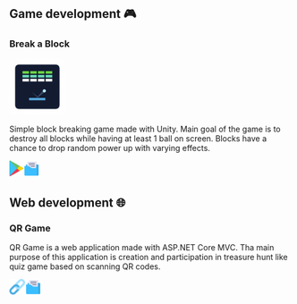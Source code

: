 ## Game development :video_game:

### Break a Block

<img src="https://github.com/AndrejVysinsky/AndrejVysinsky/blob/master/Assets/Images/breakablock_icon.png?raw=true" width="100"/>

Simple block breaking game made with Unity. Main goal of the game is to destroy all blocks while having at least 1 ball on screen. Blocks have a chance to drop random power up with varying effects.

[<img align="left" alt="Break a Block Google Play" height="28px" src="https://github.com/AndrejVysinsky/AndrejVysinsky/blob/master/Assets/Images/google_play_icon.png?raw=true"/>][blockBreakerGooglePlay]
[<img align="left" alt="Break a Block Repository" height="29px" src="https://github.com/AndrejVysinsky/AndrejVysinsky/blob/master/Assets/Images/repository_icon.png?raw=true"/>][blockBreakerRepo]

<br />
<br />

## Web development :globe_with_meridians:

### QR Game

QR Game is a web application made with ASP.NET Core MVC. Tha main purpose of this application is creation and participation in treasure hunt like quiz game based on scanning QR codes.

[<img align="left" alt="QR Game Website" height="28px" src="https://github.com/AndrejVysinsky/AndrejVysinsky/blob/master/Assets/Images/url_icon.png?raw=true"/>][qrgameWebsite]
[<img align="left" alt="QR Game Repository" height="29px" src="https://github.com/AndrejVysinsky/AndrejVysinsky/blob/master/Assets/Images/repository_icon.png?raw=true"/>][qrgameRepo]


[blockBreakerGooglePlay]: https://play.google.com/store/apps/details?id=com.RndBeans.BreakaBlock
[blockBreakerRepo]: https://github.com/AndrejVysinsky/block-breaker

[metin2MiningBotYoutube]: https://mega.nz/file/jihDSRTC#xC_Qr3YUiO6F5uZrA-TtyjpjDOeQtfpAPa-XVCdc8i4
[metin2MiningBotRepo]: https://github.com/AndrejVysinsky/metin2-miner-readme

[metin2StoneBotYoutube]: https://mega.nz/file/W6RRjaQC#qgkvDxqFRa0NHB8_l1-KMsCF7fgkD1N-89_5FNIc94A
[metin2StoneBotRepo]: https://github.com/AndrejVysinsky/metin2-stone-bot-readme

[qrgameWebsite]: https://frivia.uniza.sk/
[qrgameRepo]: https://github.com/AndrejVysinsky/qr-game
